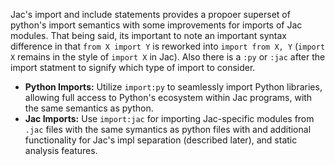 Jac's import and include statements provides a propoer superset of python's import semantics with some improvements for imports of Jac modules. That being said, its important to note an important syntax difference in that `from X import Y` is reworked into `import from X, Y`  (`import X` remains in the style of `import X` in Jac). Also there is a `:py` or `:jac` after the import statment to signify which type of import to consider.

- **Python Imports:** Utilize `import:py` to seamlessly import Python libraries, allowing full access to Python's ecosystem within Jac programs, with the same semantics as python.
- **Jac Imports:** Use `import:jac` for importing Jac-specific modules from `.jac` files with the same symantics as python files with and additional functionality for Jac's impl separation (described later), and static analysis features.